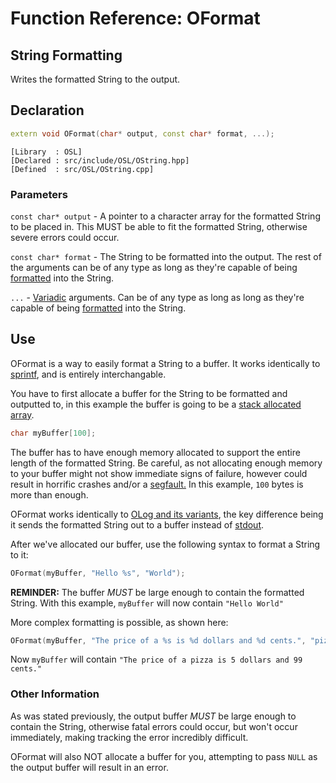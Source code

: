 # Function Reference: OFormat
## String Formatting
Writes the formatted String to the output.

## Declaration
```cpp
extern void OFormat(char* output, const char* format, ...);
```
```
[Library  : OSL]
[Declared : src/include/OSL/OString.hpp]
[Defined  : src/OSL/OString.cpp]
```

### Parameters
`const char* output` - A pointer to a character array for the formatted String to be placed in. This MUST be able to fit the formatted String, otherwise severe errors could occur.

`const char* format` - The String to be formatted into the output. The rest of the arguments can be of any type as long as they're capable of being [formatted](https://en.wikipedia.org/wiki/Printf_format_string) into the String.

`...` - [Variadic](https://en.wikipedia.org/wiki/Variadic_function) arguments. Can be of any type as long as long as they're capable of being [formatted](https://en.wikipedia.org/wiki/Printf_format_string) into the String.

## Use
OFormat is a way to easily format a String to a buffer. It works identically to [sprintf](https://www.tutorialspoint.com/c_standard_library/c_function_sprintf.htm), and is entirely interchangable.

You have to first allocate a buffer for the String to be formatted and outputted to, in this example the buffer is going to be a [stack allocated array](https://www.tutorialspoint.com/cprogramming/c_arrays.htm).
```cpp
char myBuffer[100];
```
The buffer has to have enough memory allocated to support the entire length of the formatted String.
Be careful, as not allocating enough memory to your buffer might not show immediate signs of failure, however could result in horrific crashes and/or a [segfault.](https://en.wikipedia.org/wiki/Segmentation_fault)
In this example, `100` bytes is more than enough.

OFormat works identically to [OLog and its variants](https://github.com/RosettaHS/OKit/blob/main/docs/Function%20Reference/OLog.md), the key difference being it sends the formatted String out to a buffer instead of [stdout](https://en.wikipedia.org/wiki/Standard_streams#Standard_output_(stdout)).

After we've allocated our buffer, use the following syntax to format a String to it:
```cpp
OFormat(myBuffer, "Hello %s", "World");
```
**REMINDER:** The buffer *MUST* be large enough to contain the formatted String.
With this example, `myBuffer` will now contain `"Hello World"`

More complex formatting is possible, as shown here:
```cpp
OFormat(myBuffer, "The price of a %s is %d dollars and %d cents.", "pizza", 5, 99);
```
Now `myBuffer` will contain `"The price of a pizza is 5 dollars and 99 cents."`

### Other Information
As was stated previously, the output buffer *MUST* be large enough to contain the String, otherwise fatal errors could occur, but won't occur immediately, making tracking the error incredibly difficult.

OFormat will also NOT allocate a buffer for you, attempting to pass `NULL` as the output buffer will result in an error.